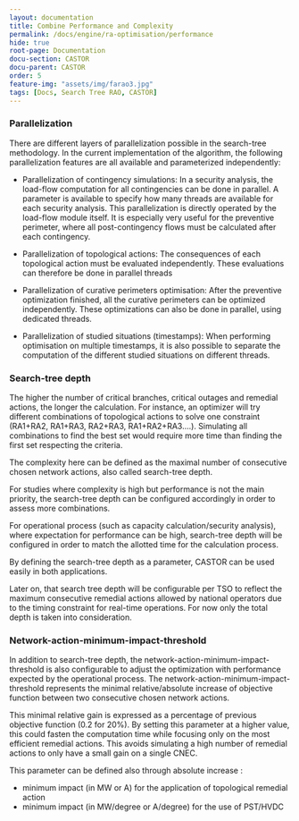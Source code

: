 ```yaml
---
layout: documentation
title: Combine Performance and Complexity
permalink: /docs/engine/ra-optimisation/performance
hide: true
root-page: Documentation
docu-section: CASTOR
docu-parent: CASTOR
order: 5
feature-img: "assets/img/farao3.jpg"
tags: [Docs, Search Tree RAO, CASTOR]
---
```


### Parallelization
There are different layers of parallelization possible in the search-tree methodology. In the current implementation
of the algorithm, the following parallelization features are all available and parameterized independently:

- Parallelization of contingency simulations:
In a security analysis, the load-flow computation for all contingencies can be done in parallel. A parameter is 
available to specify how many threads are available for each security analysis. This parallelization is directly
operated by the load-flow module itself. It is especially very useful for the preventive perimeter, where all
post-contingency flows must be calculated after each contingency.

- Parallelization of topological actions:
The consequences of each topological action must be evaluated independently. These evaluations can therefore be done
in parallel threads

- Parallelization of curative perimeters optimisation:
After the preventive optimization finished, all the curative perimeters can be optimized independently. 
These optimizations can also be done in parallel, using dedicated threads.
 
- Parallelization of studied situations (timestamps):
When performing optimisation on multiple timestamps, it is also possible to separate the computation of 
the different studied situations on different threads. 

### Search-tree depth
The higher the number of critical branches, critical outages and remedial actions, the longer the calculation. 
For instance, an optimizer will try different combinations of topological actions to solve one constraint 
(RA1+RA2, RA1+RA3, RA2+RA3, RA1+RA2+RA3….). Simulating all combinations to find the best set would require 
more time than finding the first set respecting the criteria.

The complexity here can be defined as the maximal number of consecutive chosen network actions, also called search-tree depth.

For studies where complexity is high but performance is not the main priority, the search-tree depth can be configured 
accordingly in order to assess more combinations.

For operational process (such as capacity calculation/security analysis), where expectation for performance can be high, 
search-tree depth will be configured in order to match the allotted time for the calculation process.

By defining the search-tree depth as a parameter, CASTOR can be used easily in both applications.

Later on, that search tree depth will be configurable per TSO to reflect the maximum consecutive remedial actions allowed
by national operators due to the timing constraint for real-time operations. For now only the total depth is taken into
consideration.

### Network-action-minimum-impact-threshold

In addition to search-tree depth, the network-action-minimum-impact-threshold is also configurable to adjust the 
optimization with performance expected by the operational process. The network-action-minimum-impact-threshold 
represents the minimal relative/absolute increase of objective function between two consecutive chosen network actions.
 
This minimal relative gain is expressed as a percentage of previous objective function (0.2 for 20%). 
By setting this parameter at a higher value, this could fasten the computation time while focusing only 
on the most efficient remedial actions. This avoids simulating a high number of remedial actions to only have
a small gain on a single CNEC.

This parameter can be defined also through absolute increase :
- minimum impact (in MW or A) for the application of topological remedial action 
- minimum impact (in MW/degree or A/degree) for the use of PST/HVDC
